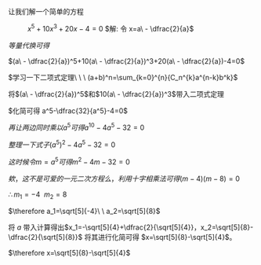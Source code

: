 让我们解一个简单的方程

$\ \ \ \ \ \ \ \ \ \ x^5+10x^3+20x-4=0$
$解: 令 x=a\ - \dfrac{2}{a}$

$等量代换可得$

$(a\ - \dfrac{2}{a})^5+10(a\ - \dfrac{2}{a})^3+20(a\ - \dfrac{2}{a})-4=0$

$学习一下二项式定理\ \ \  (a+b)^n=\sum_{k=0}^{n}{C_n^{k}a^{n-k}b^k}$

将$(a\ - \dfrac{2}{a})^5$和$10(a\ - \dfrac{2}{a})^3$带入二项式定理

$化简可得 a^5-\dfrac{32}{a^5}-4=0$

$再让两边同时乘以 a^5可得a^{10}-4a^5-32=0$

$整理一下式子 (a^5)^2-4a^5-32=0$

$这时候令 m=a^5 可得 m^2-4m-32=0$

$欸，这不是可爱的一元二次方程么，利用十字相乘法可得(m-4)(m-8)=0$

$\therefore m_1=-4\ \ m_2=8$

$\therefore a_1=\sqrt[5]{-4}\ \ a_2=\sqrt[5]{8}$

将 $a$ 带入计算得出$x_1=-\sqrt[5]{4}+\dfrac{2}{\sqrt[5]{4}}，x_2=\sqrt[5]{8}-\dfrac{2}{\sqrt[5]{8}}$ 将其进行化简可得 $x=\sqrt[5]{8}-\sqrt[5]{4}$。

$\therefore x=\sqrt[5]{8}-\sqrt[5]{4}$
